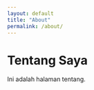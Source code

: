 ```yaml
---
layout: default
title: "About"
permalink: /about/
---
```


<h1>Tentang Saya</h1>
<p>Ini adalah halaman tentang.</p>
